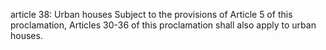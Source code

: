 article 38: Urban houses
Subject to the provisions of Article 5 of this proclamation, Articles 30-36 of this proclamation shall also apply to urban houses.
<ul>
</ul>